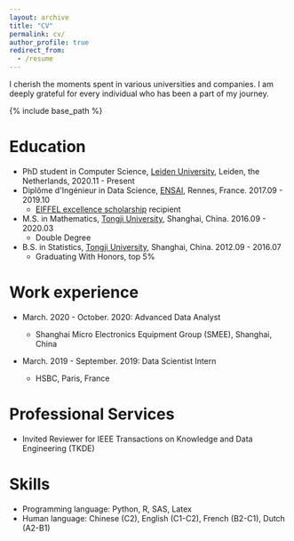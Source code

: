 ```yaml
---
layout: archive
title: "CV"
permalink: cv/
author_profile: true
redirect_from:
  - /resume
---
```

I cherish the moments spent in various universities and companies. I am deeply grateful for every individual who has been a part of my journey.

{% include base_path %}

Education
======
* PhD student in Computer Science, [Leiden University](https://www.universiteitleiden.nl/en), Leiden, the Netherlands, 2020.11 - Present
* Diplôme d'Ingénieur in Data Science, [ENSAI](https://ensai.fr/en/), Rennes, France. 2017.09 - 2019.10
  * [EIFFEL excellence scholarship](https://www.campusfrance.org/en/the-france-excellence-eiffel-scholarship-program) recipient
* M.S. in Mathematics, [Tongji University](https://en.tongji.edu.cn/p/#/), Shanghai, China. 2016.09 - 2020.03
  * Double Degree
* B.S. in Statistics, [Tongji University](https://en.tongji.edu.cn/p/#/), Shanghai, China. 2012.09 - 2016.07
  * Graduating With Honors, top 5%

Work experience
======
* March. 2020 - October. 2020: Advanced Data Analyst
  * Shanghai Micro Electronics Equipment Group (SMEE), Shanghai, China

* March. 2019 - September. 2019: Data Scientist Intern
  * HSBC, Paris, France
    
Professional Services
======
* Invited Reviewer for IEEE Transactions on Knowledge and Data Engineering (TKDE)


Skills
======
* Programming language: Python, R, SAS, Latex
* Human language: Chinese (C2), English (C1-C2), French (B2-C1), Dutch (A2-B1)

  

<!--
Publications
======
  <ul>{% for post in site.publications %}
    {% include archive-single-cv.html %}
  {% endfor %}</ul>
Talks
======
  <ul>{% for post in site.talks %}
    {% include archive-single-talk-cv.html %}
  {% endfor %}</ul>
-->  

<!--
Teaching
======
  <ul>{% for post in site.teaching %}
    {% include archive-single-cv.html %}
  {% endfor %}</ul>
-->

<!--
Service and leadership
======
* Currently signed in to 43 different slack teams
-->
